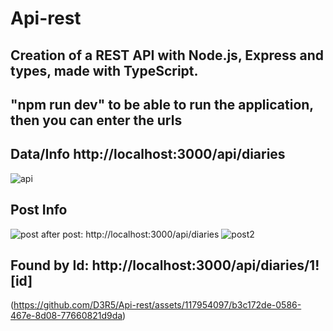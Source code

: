 # Api-rest
## Creation of a REST API with Node.js, Express and types, made with TypeScript.
## "npm run dev" to be able to run the application, then you can enter the urls
## Data/Info http://localhost:3000/api/diaries
![api](https://github.com/D3R5/Api-rest/assets/117954097/fee07ea5-4acc-4dbb-a6d8-744d89bafa60)
## Post Info
![post](https://github.com/D3R5/Api-rest/assets/117954097/0069b38e-7b37-44ed-ba17-0c3df8f81884)
after post: http://localhost:3000/api/diaries
![post2](https://github.com/D3R5/Api-rest/assets/117954097/4edc6d31-ac1e-477c-8452-74a249b45d31)
## Found by Id: http://localhost:3000/api/diaries/1![id]
(https://github.com/D3R5/Api-rest/assets/117954097/b3c172de-0586-467e-8d08-77660821d9da)

